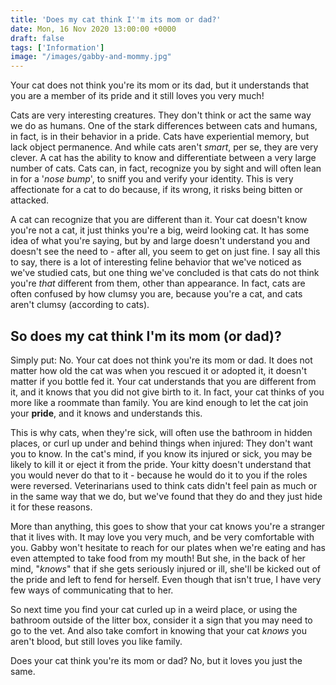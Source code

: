 ```yaml
---
title: 'Does my cat think I''m its mom or dad?'
date: Mon, 16 Nov 2020 13:00:00 +0000
draft: false
tags: ['Information']
image: "/images/gabby-and-mommy.jpg"
---
```


Your cat does not think you're its mom or its dad, but it understands that you are a member of its pride and it still loves you very much!

Cats are very interesting creatures. They don't think or act the same way we do as humans. One of the stark differences between cats and humans, in fact, is in their behavior in a pride. Cats have experiential memory, but lack object permanence. And while cats aren't _smart_, per se, they are very clever. A cat has the ability to know and differentiate between a very large number of cats. Cats can, in fact, recognize you by sight and will often lean in for a '_nose bump_', to sniff you and verify your identity. This is very affectionate for a cat to do because, if its wrong, it risks being bitten or attacked.

A cat can recognize that you are different than it. Your cat doesn't know you're not a cat, it just thinks you're a big, weird looking cat. It has some idea of what you're saying, but by and large doesn't understand you and doesn't see the need to - after all, you seem to get on just fine. I say all this to say, there is a lot of interesting feline behavior that we've noticed as we've studied cats, but one thing we've concluded is that cats do not think you're _that_ different from them, other than appearance. In fact, cats are often confused by how clumsy you are, because you're a cat, and cats aren't clumsy (according to cats).

So does my cat think I'm its mom (or dad)?
------------------------------------------

Simply put: No. Your cat does not think you're its mom or dad. It does not matter how old the cat was when you rescued it or adopted it, it doesn't matter if you bottle fed it. Your cat understands that you are different from it, and it knows that you did not give birth to it. In fact, your cat thinks of you more like a roommate than family. You are kind enough to let the cat join your **pride**, and it knows and understands this.

This is why cats, when they're sick, will often use the bathroom in hidden places, or curl up under and behind things when injured: They don't want you to know. In the cat's mind, if you know its injured or sick, you may be likely to kill it or eject it from the pride. Your kitty doesn't understand that you would never do that to it - because he would do it to you if the roles were reversed. Veterinarians used to think cats didn't feel pain as much or in the same way that we do, but we've found that they do and they just hide it for these reasons.

More than anything, this goes to show that your cat knows you're a stranger that it lives with. It may love you very much, and be very comfortable with you. Gabby won't hesitate to reach for our plates when we're eating and has even attempted to take food from my mouth! But she, in the back of her mind, "_knows_" that if she gets seriously injured or ill, she'll be kicked out of the pride and left to fend for herself. Even though that isn't true, I have very few ways of communicating that to her.

So next time you find your cat curled up in a weird place, or using the bathroom outside of the litter box, consider it a sign that you may need to go to the vet. And also take comfort in knowing that your cat _knows_ you aren't blood, but still loves you like family.

Does your cat think you're its mom or dad? No, but it loves you just the same.